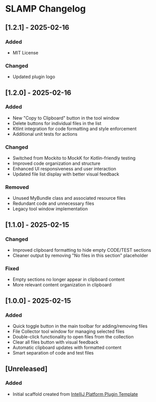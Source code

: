 <!-- Keep a Changelog guide -> https://keepachangelog.com -->
# SLAMP Changelog

## [1.2.1] - 2025-02-16
### Added
- MIT License

### Changed
- Updated plugin logo

## [1.2.0] - 2025-02-16
### Added
- New "Copy to Clipboard" button in the tool window
- Delete buttons for individual files in the list
- Ktlint integration for code formatting and style enforcement
- Additional unit tests for actions

### Changed
- Switched from Mockito to MockK for Kotlin-friendly testing
- Improved code organization and structure
- Enhanced UI responsiveness and user interaction
- Updated file list display with better visual feedback

### Removed
- Unused MyBundle class and associated resource files
- Redundant code and unnecessary files
- Legacy tool window implementation

## [1.1.0] - 2025-02-15
### Changed
- Improved clipboard formatting to hide empty CODE/TEST sections
- Cleaner output by removing "No files in this section" placeholder

### Fixed
- Empty sections no longer appear in clipboard content
- More relevant content organization in clipboard

## [1.0.0] - 2025-02-15
### Added
- Quick toggle button in the main toolbar for adding/removing files
- File Collector tool window for managing selected files
- Double-click functionality to open files from the collection
- Clear all files button with visual feedback
- Automatic clipboard updates with formatted content
- Smart separation of code and test files

## [Unreleased]
### Added
- Initial scaffold created from [IntelliJ Platform Plugin Template](https://github.com/JetBrains/intellij-platform-plugin-template)